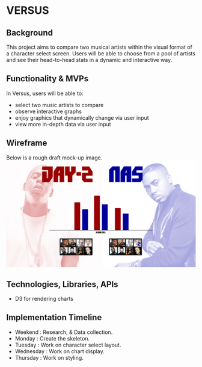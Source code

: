 # VERSUS

## Background
This project aims to compare two musical artists within the visual format of a character select screen. Users will be able to choose from a pool of artists and see their head-to-head stats in a dynamic and interactive way.

## Functionality & MVPs
In Versus, users will be able to:
* select two music artists to compare
* observe interactive graphs
* enjoy graphics that dynamically change via user input
* view more in-depth data via user input

## Wireframe
Below is a rough draft mock-up image.
![Versus](/about/mockup.jpg)

## Technologies, Libraries, APIs
* D3 for rendering charts

## Implementation Timeline
* Weekend   : Research, & Data collection.
* Monday    : Create the skeleton.
* Tuesday   : Work on character select layout.
* Wednesday : Work on chart display.
* Thursday  : Work on styling.